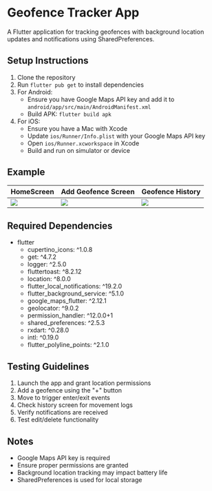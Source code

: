 # Geofence Tracker App

A Flutter application for tracking geofences with background location updates and notifications using SharedPreferences.

## Setup Instructions

1. Clone the repository
2. Run `flutter pub get` to install dependencies
3. For Android:
    - Ensure you have Google Maps API key and add it to `android/app/src/main/AndroidManifest.xml`
    - Build APK: `flutter build apk`
4. For iOS:
    - Ensure you have a Mac with Xcode
    - Update `ios/Runner/Info.plist` with your Google Maps API key
    - Open `ios/Runner.xcworkspace` in Xcode
    - Build and run on simulator or device

## Example

| HomeScreen                                                                                             | Add Geofence Screen                                                                                    | Geofence History                                                                                      |
|--------------------------------------------------------------------------------------------------------|--------------------------------------------------------------------------------------------------------|-------------------------------------------------------------------------------------------------------|
| <img src="https://ik.imagekit.io/6ilngyaqa/1747481518559-Screenshot_2025_0517_165548_FzUuXtMXxI.jpg"/> | <img src="https://ik.imagekit.io/6ilngyaqa/1747481595940-Screenshot_2025_0517_165558_x1Jm4Ub7pM.jpg"/> | <img src="https://ik.imagekit.io/6ilngyaqa/1747481636052-Screenshot_2025_0517_165607_Dm5va3QC5.jpg"/> |



## Required Dependencies

- flutter
  - cupertino_icons: ^1.0.8
  - get: ^4.7.2
  - logger: ^2.5.0
  - fluttertoast: ^8.2.12
  - location: ^8.0.0
  - flutter_local_notifications: ^19.2.0
  - flutter_background_service: ^5.1.0
  - google_maps_flutter: ^2.12.1
  - geolocator: ^9.0.2
  - permission_handler: ^12.0.0+1
  - shared_preferences: ^2.5.3
  - rxdart: ^0.28.0
  - intl: ^0.19.0
  - flutter_polyline_points: ^2.1.0

## Testing Guidelines

1. Launch the app and grant location permissions
2. Add a geofence using the "+" button
3. Move to trigger enter/exit events
4. Check history screen for movement logs
5. Verify notifications are received
6. Test edit/delete functionality

## Notes

- Google Maps API key is required
- Ensure proper permissions are granted
- Background location tracking may impact battery life
- SharedPreferences is used for local storage
```